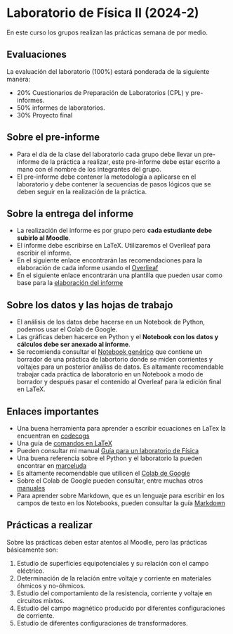 # Laboratorio de Física II (2024-2)
En este curso los grupos realizan las prácticas semana de por medio. 

## Evaluaciones
La evaluación del laboratorio (100%) estará ponderada de la siguiente manera:
* 20% Cuestionarios de Preparación de Laboratorios (CPL) y pre-informes. 
* 50% informes de laboratorios.
* 30% Proyecto final

## Sobre el pre-informe 
* Para el día de la clase del laboratorio cada grupo debe llevar un pre-informe de la práctica a realizar, este pre-informe debe estar escrito a mano con el nombre de los integrantes del grupo.
* El pre-informe debe contener la metodología a aplicarse en el laboratorio y debe contener la secuencias de pasos lógicos que se deben seguir en la realización de la práctica. 

## Sobre la entrega del informe
* La realización del informe es por grupo pero **cada estudiante debe subirlo al Moodle**.
* El informe debe escribirse en LaTeX. Utilizaremos el Overlieaf para escribir el informe.
* En el siguiente enlace encontrarán las recomendaciones para la elaboración de cada informe usando el [Overlieaf](https://www.overleaf.com/read/pjbttrckgdpv#2a3332)
* En el siguiente enlace encontrarán una plantilla que pueden usar como base para la [elaboración del informe](https://www.overleaf.com/read/tvfwybdnscnt#f9f788)

## Sobre los datos y las hojas de trabajo
* El análisis de los datos debe hacerse en un Notebook de Python, podemos usar el Colab de Google.
* Las gráficas deben hacerce en Python y el **Notebook con los datos y cálculos debe ser anexado al informe**.
* Se recomienda consultar el [Notebook genérico](https://github.com/hectorfro/CursosUIS/blob/main/LabFisII24B/Notebook/TutorialLabV10.ipynb) que contiene un borrador de una práctica de labortorio donde se miden corrientes y voltajes para un posterior análiss de datos. Es altamante recomendable trabajar cada práctica de laboratorio en un Notebook a modo de borrador y después pasar el contenido al Overleaf para la edición final en LaTeX.

## Enlaces importantes 
* Una buena herramienta para aprender a escribir ecuaciones en LaTex la encuentran en [codecogs](https://latex.codecogs.com/editor.html)
* Una guía de [comandos en LaTeX](https://github.com/hectorfro/CursosUIS/blob/main/LabFisII24B/Latex/Comandos%20LaTeX_Symbols.pdf)
* Pueden consultar mi manual [Guía para un laboratorio de Física](https://github.com/hectorfro/CursosUIS/blob/main/LabFisII24B/LabFisV30.pdf)
* Una buena referencia sobre el Python y el laboratorio la pueden encontrar en [marceluda](https://marceluda.github.io/python-para-fisicos/tuto/labo2)
* Es altamente recomendable que utilicen el [Colab de Google](https://colab.research.google.com/?hl=es)
* Sobre el Colab de Google pueden consultar, entre muchas otros [manuales](http://gmc.geofisica.unam.mx/papime2020/Descargables/manuales/manual%20de%20uso%20Google%20Colab.pdf)
* Para aprender sobre Markdown, que es un lenguaje para escribir en los campos de texto en los Notebooks, pueden consultar la guía [Markdown](https://colab.research.google.com/notebooks/markdown_guide.ipynb#scrollTo=70pYkR9LiOV0)

## Prácticas a realizar 
   Sobre las prácticas deben estar atentos al Moodle, pero las prácticas básicamente son:   
1. Estudio de superficies equipotenciales y su relación con el campo eléctrico.
2. Determinación de la relación entre voltaje y corriente en materiales óhmicos y no-óhmicos.
3. Estudio del comportamiento de la resistencia, corriente y voltaje en circuitos mixtos.
4. Estudio del campo magnético producido por diferentes configuraciones de corriente.
5. Estudio de diferentes configuraciones de transformadores.



